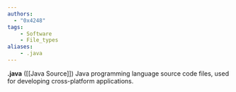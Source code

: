 ```yaml
---
authors:
  - "0x4248"
tags:
    - Software
    - File_types
aliases:
    - .java
---
```

**.java** ([[Java Source]]) Java programming language source code files, used for developing cross-platform applications.
